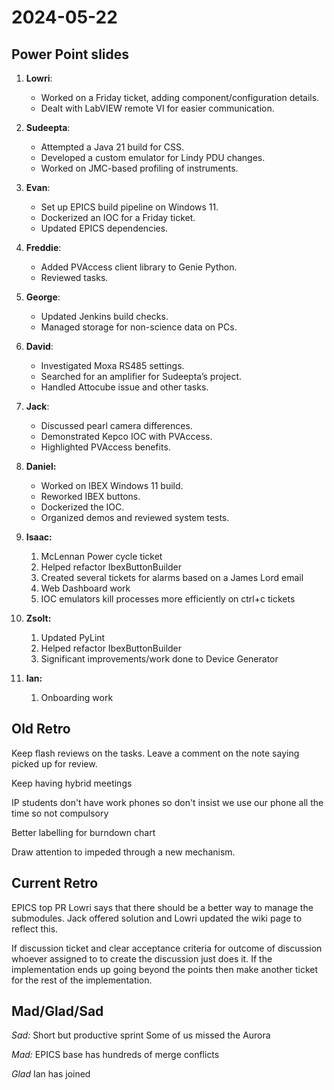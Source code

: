 # 2024-05-22

## Power Point slides

1.  **Lowri**:
    
    - Worked on a Friday ticket, adding component/configuration details.
    - Dealt with LabVIEW remote VI for easier communication.
2.  **Sudeepta**:
    
    - Attempted a Java 21 build for CSS.
    - Developed a custom emulator for Lindy PDU changes.
    - Worked on JMC-based profiling of instruments.
3.  **Evan**:
    
    - Set up EPICS build pipeline on Windows 11.
    - Dockerized an IOC for a Friday ticket.
    - Updated EPICS dependencies.
4.  **Freddie**:
    
    - Added PVAccess client library to Genie Python.
    - Reviewed tasks.
5.  **George**:
    
    - Updated Jenkins build checks.
    - Managed storage for non-science data on PCs.
6.  **David**:
    
    - Investigated Moxa RS485 settings.
    - Searched for an amplifier for Sudeepta’s project.
    - Handled Attocube issue and other tasks.
7.  **Jack**:
    
    - Discussed pearl camera differences.
    - Demonstrated Kepco IOC with PVAccess.
    - Highlighted PVAccess benefits.
8.  **Daniel:**
    
    - Worked on IBEX Windows 11 build.
    - Reworked IBEX buttons.
    - Dockerized the IOC.
    - Organized demos and reviewed system tests.
9.  **Isaac:**
    
    1.  McLennan Power cycle ticket
    2.  Helped refactor IbexButtonBuilder
    3.  Created several tickets for alarms based on a James Lord email
    4.  Web Dashboard work
    5.  IOC emulators kill processes more efficiently on ctrl+c tickets
10. **Zsolt:**
    
    1.  Updated PyLint
    2.  Helped refactor IbexButtonBuilder
    3.  Significant improvements/work done to Device Generator
11. **Ian:**
    
    1.  Onboarding work

## Old Retro

Keep flash reviews on the tasks. Leave a comment on the note saying picked up for review.

Keep having hybrid meetings

IP students don't have work phones so don't insist we use our phone all the time so not compulsory

Better labelling for burndown chart

Draw attention to impeded through a new mechanism.

## Current Retro

EPICS top PR Lowri says that there should be a better way to manage the submodules. Jack offered solution and Lowri updated the wiki page to reflect this.

If discussion ticket and clear acceptance criteria for outcome of discussion whoever assigned to to create the discussion just does it. If the implementation ends up going beyond the points then make another ticket for the rest of the implementation.

## Mad/Glad/Sad

*Sad:*
Short but productive sprint
Some of us missed the Aurora

*Mad:*
EPICS base has hundreds of merge conflicts

*Glad*
Ian has joined